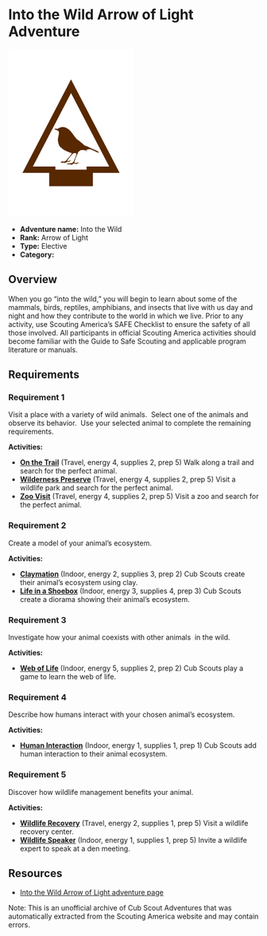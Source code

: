 # Into the Wild Arrow of Light Adventure

![Into the Wild Arrow of Light adventure belt loop](images/into-the-wild.jpg)

- **Adventure name:** Into the Wild
- **Rank:** Arrow of Light
- **Type:** Elective
- **Category:** 

## Overview

When you go “into the wild,” you will begin to learn about some of the mammals, birds, reptiles, amphibians, and insects that live with us day and night and how they contribute to the world in which we live. Prior to any activity, use Scouting America’s SAFE Checklist to ensure the safety of all those involved. All participants in official Scouting America activities should become familiar with the Guide to Safe Scouting and applicable program literature or manuals.

## Requirements

### Requirement 1

Visit a place with a variety of wild animals.  Select one of the animals and observe its behavior.  Use your selected animal to complete the remaining requirements.

**Activities:**

- **[On the Trail](https://www.scouting.org/cub-scout-activities/on-the-trail/)** (Travel, energy 4, supplies 2, prep 5)
  Walk along a trail  and search for the perfect animal.
- **[Wilderness Preserve](https://www.scouting.org/cub-scout-activities/wilderness-preserve/)** (Travel, energy 4, supplies 2, prep 5)
  Visit a  wildlife park  and search for the perfect animal.
- **[Zoo Visit](https://www.scouting.org/cub-scout-activities/zoo-visit/)** (Travel, energy 4, supplies 2, prep 5)
  Visit a zoo and search for the perfect animal.

### Requirement 2

Create a model of your animal’s ecosystem.

**Activities:**

- **[Claymation](https://www.scouting.org/cub-scout-activities/claymation/)** (Indoor, energy 2, supplies 3, prep 2)
  Cub Scouts create their animal’s ecosystem using clay.
- **[Life in a Shoebox](https://www.scouting.org/cub-scout-activities/life-in-a-shoebox/)** (Indoor, energy 3, supplies 4, prep 3)
  Cub Scouts create a diorama showing their animal’s ecosystem.

### Requirement 3

Investigate how your animal coexists with other animals  in the wild.

**Activities:**

- **[Web of Life](https://www.scouting.org/cub-scout-activities/web-of-life/)** (Indoor, energy 5, supplies 2, prep 2)
  Cub Scouts play a game to learn the web of life.

### Requirement 4

Describe how humans interact with your chosen animal’s ecosystem.

**Activities:**

- **[Human Interaction](https://www.scouting.org/cub-scout-activities/human-interaction/)** (Indoor, energy 1, supplies 1, prep 1)
  Cub Scouts add human interaction to their animal ecosystem.

### Requirement 5

Discover how wildlife management benefits your animal.

**Activities:**

- **[Wildlife Recovery](https://www.scouting.org/cub-scout-activities/wildlife-recovery/)** (Travel, energy 2, supplies 1, prep 5)
  Visit a wildlife recovery center.
- **[Wildlife Speaker](https://www.scouting.org/cub-scout-activities/wildlife-speaker/)** (Indoor, energy 1, supplies 1, prep 5)
  Invite a wildlife expert to speak at a den meeting.


## Resources

- [Into the Wild Arrow of Light adventure page](https://www.scouting.org/cub-scout-adventures/into-the-wild/)

Note: This is an unofficial archive of Cub Scout Adventures that was automatically extracted from the Scouting America website and may contain errors.